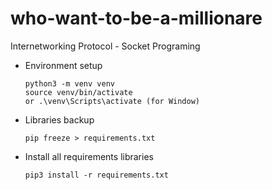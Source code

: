 # who-want-to-be-a-millionare
Internetworking Protocol - Socket Programing

* Environment setup
  ```
  python3 -m venv venv
  source venv/bin/activate
  or .\venv\Scripts\activate (for Window)
  ```
* Libraries backup
  ```
  pip freeze > requirements.txt
  ```
* Install all requirements libraries
  ```
  pip3 install -r requirements.txt
  ```

